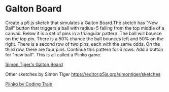 # Galton Board

Create a p5.js sketch that simulates a Galton Board.The sketch has "New Ball" button that triggers a ball with radius=5 falling from the top middle of a canvas.  Below it is a set of pins in a triangular pattern.  The ball will bounce on the top pin. There is a 50% chance the ball bounces left and 50% on the right. There is a second row of two pins, each with the same odds. On the third row, there are four pins. Continue this pattern for 6 rows.  Add a button for "new ball".
This is all called a Plinko game.


[Simon Tiger's Galton Board](https://editor.p5js.org/simontiger/sketches/h7p-wZCw8)

Other sketches by Simon Tiger
https://editor.p5js.org/simontiger/sketches

[Plinko by Coding Train](https://editor.p5js.org/codingtrain/sketches/wAe_oPVHo)